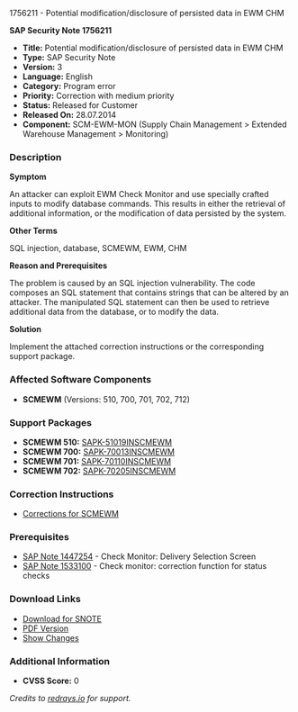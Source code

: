 1756211 - Potential modification/disclosure of persisted data in EWM CHM

**SAP Security Note 1756211**

* **Title:** Potential modification/disclosure of persisted data in EWM CHM
* **Type:** SAP Security Note
* **Version:** 3
* **Language:** English
* **Category:** Program error
* **Priority:** Correction with medium priority
* **Status:** Released for Customer
* **Released On:** 28.07.2014
* **Component:** SCM-EWM-MON (Supply Chain Management > Extended Warehouse Management > Monitoring)

### Description

**Symptom**

An attacker can exploit EWM Check Monitor and use specially crafted inputs to modify database commands. This results in either the retrieval of additional information, or the modification of data persisted by the system.

**Other Terms**

SQL injection, database, SCMEWM, EWM, CHM

**Reason and Prerequisites**

The problem is caused by an SQL injection vulnerability. The code composes an SQL statement that contains strings that can be altered by an attacker. The manipulated SQL statement can then be used to retrieve additional data from the database, or to modify the data.

**Solution**

Implement the attached correction instructions or the corresponding support package.

### Affected Software Components

- **SCMEWM** (Versions: 510, 700, 701, 702, 712)

### Support Packages

- **SCMEWM 510:** [SAPK-51019INSCMEWM](https://me.sap.com/supportpackage/SAPK-51019INSCMEWM)
- **SCMEWM 700:** [SAPK-70013INSCMEWM](https://me.sap.com/supportpackage/SAPK-70013INSCMEWM)
- **SCMEWM 701:** [SAPK-70110INSCMEWM](https://me.sap.com/supportpackage/SAPK-70110INSCMEWM)
- **SCMEWM 702:** [SAPK-70205INSCMEWM](https://me.sap.com/supportpackage/SAPK-70205INSCMEWM)

### Correction Instructions

- [Corrections for SCMEWM](https://me.sap.com/corrins/0001756211/4620)

### Prerequisites

- [SAP Note 1447254](https://me.sap.com/notes/1447254) - Check Monitor: Delivery Selection Screen
- [SAP Note 1533100](https://me.sap.com/notes/1533100) - Check monitor: correction function for status checks

### Download Links

- [Download for SNOTE](https://notesdownloads.sap.com/note/0040000011910312017)
- [PDF Version](https://userapps.support.sap.com/sap/support/sfm/notes/print/0001756211?language=en-US&token=FD297EBACAF96F50B972F313AC0318B9)
- [Show Changes](https://me.sap.com/notesLatestChanges/0001756211/E/diff)

### Additional Information

- **CVSS Score:** 0

*Credits to [redrays.io](https://redrays.io) for support.*